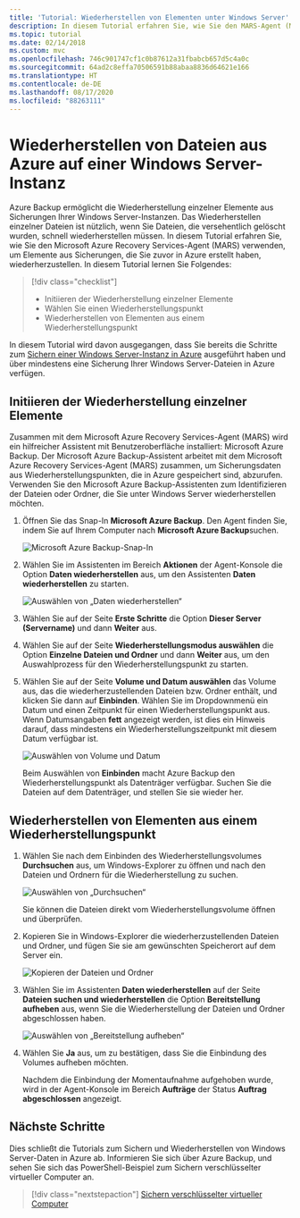 ```yaml
---
title: 'Tutorial: Wiederherstellen von Elementen unter Windows Server'
description: In diesem Tutorial erfahren Sie, wie Sie den MARS-Agent (Microsoft Azure Recovery Services-Agent) zum Wiederherstellen von Elementen aus Azure auf einem Windows-Server verwenden.
ms.topic: tutorial
ms.date: 02/14/2018
ms.custom: mvc
ms.openlocfilehash: 746c901747cf1c0b87612a31fbabcb657d5c4a0c
ms.sourcegitcommit: 64ad2c8effa70506591b88abaa8836d64621e166
ms.translationtype: HT
ms.contentlocale: de-DE
ms.lasthandoff: 08/17/2020
ms.locfileid: "88263111"
---
```

# <a name="recover-files-from-azure-to-a-windows-server"></a>Wiederherstellen von Dateien aus Azure auf einer Windows Server-Instanz

Azure Backup ermöglicht die Wiederherstellung einzelner Elemente aus Sicherungen Ihrer Windows Server-Instanzen. Das Wiederherstellen einzelner Dateien ist nützlich, wenn Sie Dateien, die versehentlich gelöscht wurden, schnell wiederherstellen müssen. In diesem Tutorial erfahren Sie, wie Sie den Microsoft Azure Recovery Services-Agent (MARS) verwenden, um Elemente aus Sicherungen, die Sie zuvor in Azure erstellt haben, wiederherzustellen. In diesem Tutorial lernen Sie Folgendes:

> [!div class="checklist"]
>
> * Initiieren der Wiederherstellung einzelner Elemente
> * Wählen Sie einen Wiederherstellungspunkt
> * Wiederherstellen von Elementen aus einem Wiederherstellungspunkt

In diesem Tutorial wird davon ausgegangen, dass Sie bereits die Schritte zum [Sichern einer Windows Server-Instanz in Azure](backup-windows-with-mars-agent.md) ausgeführt haben und über mindestens eine Sicherung Ihrer Windows Server-Dateien in Azure verfügen.

## <a name="initiate-recovery-of-individual-items"></a>Initiieren der Wiederherstellung einzelner Elemente

Zusammen mit dem Microsoft Azure Recovery Services-Agent (MARS) wird ein hilfreicher Assistent mit Benutzeroberfläche installiert: Microsoft Azure Backup. Der Microsoft Azure Backup-Assistent arbeitet mit dem Microsoft Azure Recovery Services-Agent (MARS) zusammen, um Sicherungsdaten aus Wiederherstellungspunkten, die in Azure gespeichert sind, abzurufen. Verwenden Sie den Microsoft Azure Backup-Assistenten zum Identifizieren der Dateien oder Ordner, die Sie unter Windows Server wiederherstellen möchten.

1. Öffnen Sie das Snap-In **Microsoft Azure Backup**. Den Agent finden Sie, indem Sie auf Ihrem Computer nach **Microsoft Azure Backup**suchen.

    ![Microsoft Azure Backup-Snap-In](./media/tutorial-backup-restore-files-windows-server/mars.png)

2. Wählen Sie im Assistenten im Bereich **Aktionen** der Agent-Konsole die Option **Daten wiederherstellen** aus, um den Assistenten **Daten wiederherstellen** zu starten.

    ![Auswählen von „Daten wiederherstellen“](./media/tutorial-backup-restore-files-windows-server/mars-recover-data.png)

3. Wählen Sie auf der Seite **Erste Schritte** die Option **Dieser Server (Servername)** und dann **Weiter** aus.

4. Wählen Sie auf der Seite **Wiederherstellungsmodus auswählen** die Option **Einzelne Dateien und Ordner** und dann **Weiter** aus, um den Auswahlprozess für den Wiederherstellungspunkt zu starten.

5. Wählen Sie auf der Seite **Volume und Datum auswählen** das Volume aus, das die wiederherzustellenden Dateien bzw. Ordner enthält, und klicken Sie dann auf **Einbinden**. Wählen Sie im Dropdownmenü ein Datum und einen Zeitpunkt für einen Wiederherstellungspunkt aus. Wenn Datumsangaben **fett** angezeigt werden, ist dies ein Hinweis darauf, dass mindestens ein Wiederherstellungszeitpunkt mit diesem Datum verfügbar ist.

    ![Auswählen von Volume und Datum](./media/tutorial-backup-restore-files-windows-server/mars-select-date.png)

    Beim Auswählen von **Einbinden** macht Azure Backup den Wiederherstellungspunkt als Datenträger verfügbar. Suchen Sie die Dateien auf dem Datenträger, und stellen Sie sie wieder her.

## <a name="restore-items-from-a-recovery-point"></a>Wiederherstellen von Elementen aus einem Wiederherstellungspunkt

1. Wählen Sie nach dem Einbinden des Wiederherstellungsvolumes **Durchsuchen** aus, um Windows-Explorer zu öffnen und nach den Dateien und Ordnern für die Wiederherstellung zu suchen.

    ![Auswählen von „Durchsuchen“](./media/tutorial-backup-restore-files-windows-server/mars-browse-recover.png)

    Sie können die Dateien direkt vom Wiederherstellungsvolume öffnen und überprüfen.

2. Kopieren Sie in Windows-Explorer die wiederherzustellenden Dateien und Ordner, und fügen Sie sie am gewünschten Speicherort auf dem Server ein.

    ![Kopieren der Dateien und Ordner](./media/tutorial-backup-restore-files-windows-server/mars-final.png)

3. Wählen Sie im Assistenten **Daten wiederherstellen** auf der Seite **Dateien suchen und wiederherstellen** die Option **Bereitstellung aufheben** aus, wenn Sie die Wiederherstellung der Dateien und Ordner abgeschlossen haben.

    ![Auswählen von „Bereitstellung aufheben“](./media/tutorial-backup-restore-files-windows-server/unmount-and-confirm.png)

4. Wählen Sie **Ja** aus, um zu bestätigen, dass Sie die Einbindung des Volumes aufheben möchten.

    Nachdem die Einbindung der Momentaufnahme aufgehoben wurde, wird in der Agent-Konsole im Bereich **Aufträge** der Status **Auftrag abgeschlossen** angezeigt.

## <a name="next-steps"></a>Nächste Schritte

Dies schließt die Tutorials zum Sichern und Wiederherstellen von Windows Server-Daten in Azure ab. Informieren Sie sich über Azure Backup, und sehen Sie sich das PowerShell-Beispiel zum Sichern verschlüsselter virtueller Computer an.

> [!div class="nextstepaction"]
> [Sichern verschlüsselter virtueller Computer](./scripts/backup-powershell-sample-backup-encrypted-vm.md)
